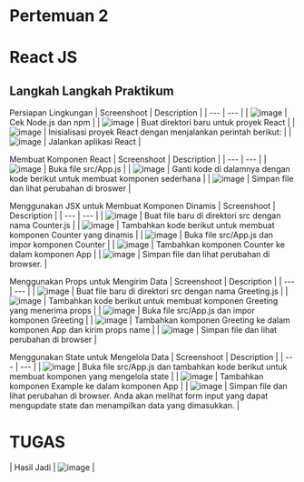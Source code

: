 # Pertemuan 2 
# React JS

## Langkah Langkah Praktikum

Persiapan Lingkungan
| Screenshoot | Description |
| --- | --- |
| ![image](https://github.com/user-attachments/assets/badce49d-625c-40b2-833c-2d3004206457) | Cek Node.js dan npm |
| ![image](https://github.com/user-attachments/assets/ecf394ee-de7d-40f7-96c2-48bb14b41f1d) | Buat direktori baru untuk proyek React |
| ![image](https://github.com/user-attachments/assets/0910e9db-1a70-4071-b45b-7aae45e0b04c) | Inisialisasi proyek React dengan menjalankan perintah berikut: |
| ![image](https://github.com/user-attachments/assets/42cd0c8e-8f50-4d26-871c-9391a045e804) | Jalankan aplikasi React |

Membuat Komponen React
| Screenshoot | Description |
| --- | --- |
| ![image](https://github.com/user-attachments/assets/6345f1bb-1f54-4e25-8df4-95ba3655bdb4) | Buka file src/App.js |
| ![image](https://github.com/user-attachments/assets/5a70af40-7293-4dce-b71f-2247f99bf52c) | Ganti kode di dalamnya dengan kode berikut untuk membuat komponen sederhana |
| ![image](https://github.com/user-attachments/assets/dd7f2287-b839-4f4f-8629-6fdbfc43f4b9) | Simpan file dan lihat perubahan di broswer |

Menggunakan JSX untuk Membuat Komponen Dinamis
| Screenshoot | Description |
| --- | --- |
| ![image](https://github.com/user-attachments/assets/aa496794-1780-4bdd-ac3b-474406d837e7) | Buat file baru di direktori src dengan nama Counter.js |
| ![image](https://github.com/user-attachments/assets/f4119c5d-4ce3-4344-8ac4-c330879de0c2) | Tambahkan kode berikut untuk membuat komponen Counter yang dinamis |
| ![image](https://github.com/user-attachments/assets/f9b5da5f-4254-4a10-9e48-236e7a72b989) | Buka file src/App.js dan impor komponen Counter |
| ![image](https://github.com/user-attachments/assets/c0dc7846-6860-4c1c-8f92-6b5074038e3d) | Tambahkan komponen Counter ke dalam komponen App |
| ![image](https://github.com/user-attachments/assets/5073956f-8f2a-43b0-a91d-a6508c236e43) | Simpan file dan lihat perubahan di browser. |

Menggunakan Props untuk Mengirim Data
| Screenshoot | Description |
| --- | --- |
| ![image](https://github.com/user-attachments/assets/7d643d82-4e2b-4d6b-9757-6cc3e109df5f) | Buat file baru di direktori src dengan nama Greeting.js |
| ![image](https://github.com/user-attachments/assets/2c0d1387-cf6f-4454-b2ab-d4c672caeea5) | Tambahkan kode berikut untuk membuat komponen Greeting yang menerima props |
| ![image](https://github.com/user-attachments/assets/0653d9fd-f4d5-4cb8-b7a2-4987c99f8723) | Buka file src/App.js dan impor komponen Greeting |
| ![image](https://github.com/user-attachments/assets/513acf2f-66e8-4383-998b-f2f82d25cfef) | Tambahkan komponen Greeting ke dalam komponen App dan kirim props name |
| ![image](https://github.com/user-attachments/assets/5b7502ea-e949-49ec-8f67-a11f8d66688c) | Simpan file dan lihat perubahan di browser |

Menggunakan State untuk Mengelola Data
| Screenshoot | Description |
| --- | --- |
| ![image](https://github.com/user-attachments/assets/79e0b142-ebad-433a-8ebc-7579c5bd0f6c) | Buka file src/App.js dan tambahkan kode berikut untuk membuat komponen yang mengelola state |
| ![image](https://github.com/user-attachments/assets/4acd1ba7-2e68-4f8f-9e0e-e9cd0324fc92) | Tambahkan komponen Example ke dalam komponen App |
| ![image](https://github.com/user-attachments/assets/1af0b020-bc9f-4d0a-984b-24adb7018c63) | Simpan file dan lihat perubahan di browser. Anda akan melihat form input yang dapat mengupdate state dan menampilkan data yang dimasukkan. |

# TUGAS
| Hasil Jadi | ![image](https://github.com/user-attachments/assets/8f4bd6b0-eaf3-4c7b-b63f-3d994c5a7446) |
